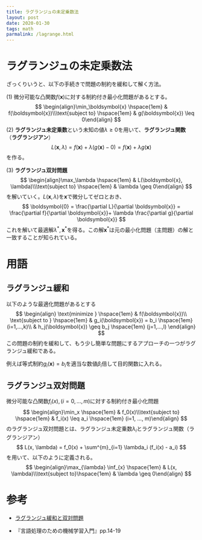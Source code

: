 ```yaml
---
title: ラグランジュの未定乗数法
layout: post
date: 2020-01-30
tags: math
parmalink: /lagrange.html
---
```




# ラグランジュの未定乗数法

ざっくりいうと、以下の手続きで問題の制約を緩和して解く方法。

(1) 微分可能な凸関数$f(\boldsymbol{x})$に対する制約付き最小化問題があるとする。
$$
\begin{align}\min_\boldsymbol{x} \hspace{1em} & f(\boldsymbol{x})\\\text{subject to} \hspace{1em} & g(\boldsymbol{x}) \leq 0\end{align}
$$
(2) **ラグランジュ未定乗数**という未知の値$\lambda\geq0$を用いて、**ラグランジュ関数**（**ラグランジアン**）
$$
L(\boldsymbol{x}, \lambda) = f(\boldsymbol{x}) + \lambda (g(\boldsymbol{x}) - 0)=f(\boldsymbol{x}) + \lambda g(\boldsymbol{x})
$$
を作る。

(3) **ラグランジュ双対問題**
$$
\begin{align}\max_\lambda \hspace{1em} &  L(\boldsymbol{x}, \lambda)\\\text{subject to} \hspace{1em} & \lambda \geq 0\end{align}
$$
を解いていく。$L(\boldsymbol{x}, \lambda)$を$\boldsymbol{x}$で微分してゼロとおき、
$$
\boldsymbol{0} = \frac{\partial L}{\partial \boldsymbol{x}} = \frac{\partial f}{\partial \boldsymbol{x}}+ \lambda \frac{\partial g}{\partial \boldsymbol{x}}
$$
これを解いて最適解$\lambda^*, \boldsymbol{x}^*$を得る。この解$\boldsymbol{x}^*$は元の最小化問題（主問題）の解と一致することが知られている。





# 用語

## ラグランジュ緩和

以下のような最適化問題があるとする
$$
\begin{align}
\text{minimize } \hspace{1em}
& f(\boldsymbol{x})\\
\text{subject to } \hspace{1em}
& g_i(\boldsymbol{x}) = b_i \hspace{1em} (i=1,...,k)\\
& h_j(\boldsymbol{x}) \geq b_j \hspace{1em} (j=1,...,l)
\end{align}
$$
この問題の制約を緩和して、もう少し簡単な問題にするアプローチの一つがラグランジュ緩和である。

例えば等式制約$g_i(\boldsymbol{x}) = b_i$を適当な数値$\beta_i$倍して目的関数に入れる。



## ラグランジュ双対問題

微分可能な凸関数$f_i(x), (i=0,...,m)$に対する制約付き最小化問題
$$
\begin{align}\min_x \hspace{1em} & f_0(x)\\\text{subject to} \hspace{1em} & f_i(x) \leq a_i \hspace{1em} (i=1, ..., m)\end{align}
$$
のラグランジュ双対問題とは、ラグランジュ未定乗数$\lambda_i$とラグランジュ関数（ラグランジアン）
$$
L(x, \lambda) = f_0(x) + \sum^{m}_{i=1} \lambda_i (f_i(x) - a_i)
$$
を用いて、以下のように定義される。
$$
\begin{align}\max_{\lambda} \inf_{x} \hspace{1em} & L(x, \lambda)\\\text{subject to}\hspace{1em} & \lambda \geq 0\end{align}
$$



# 参考

- [ラグランジュ緩和と双対問題](http://tomomi.my.coocan.jp/text/relax1.pdf)

- 『言語処理のための機械学習入門』pp.14-19